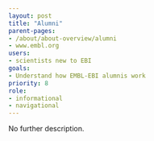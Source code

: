 ```yaml
---
layout: post
title: "Alumni"
parent-pages:
- /about/about-overview/alumni
- www.embl.org
users:
- scientists new to EBI
goals:
- Understand how EMBL-EBI alumnis work
priority: 8
role:
- informational
- navigational
---
```


No further description.
